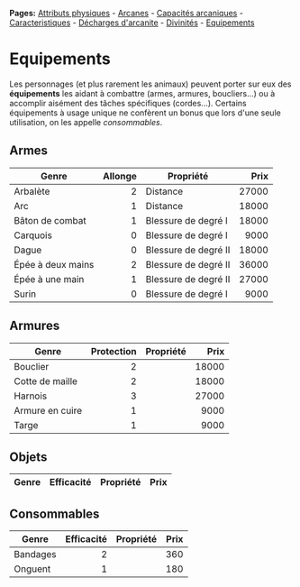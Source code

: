 **Pages:**
[Attributs physiques](../book/attributs.md) -
[Arcanes](../book/arcanes.md) -
[Capacités arcaniques](../book/capacités.md) -
[Caracteristiques](../book/caractéristiques.md) -
[Décharges d'arcanite](../book/décharges.md) -
[Divinités](../book/divinités.md) -
[Equipements](../book/équipements.md)
# Equipements

Les personnages (et plus rarement les animaux) peuvent porter sur eux des **équipements** les aidant à combattre (armes, armures, boucliers...) ou à accomplir aisément des tâches spécifiques (cordes...). Certains équipements à usage unique ne confèrent un bonus que lors d&#039;une seule utilisation, on les appelle _consommables_.

## Armes

|Genre|Allonge|Propriété|Prix|
|---|---:|---|---:|
Arbalète|2|Distance|27000
Arc|1|Distance|18000
Bâton de combat|1|Blessure de degré I|18000
Carquois|0|Blessure de degré I|9000
Dague|0|Blessure de degré II|18000
Épée à deux mains|2|Blessure de degré II|36000
Épée à une main|1|Blessure de degré II|27000
Surin|0|Blessure de degré I|9000

## Armures

|Genre|Protection|Propriété|Prix|
|---|---:|---|---:|
Bouclier|2| |18000
Cotte de maille|2| |18000
Harnois|3| |27000
Armure en cuire|1| |9000
Targe|1| |9000

## Objets

|Genre|Efficacité|Propriété|Prix|
|---|---:|---|---:|

## Consommables

|Genre|Efficacité|Propriété|Prix|
|---|---:|---|---:|
Bandages|2| |360
Onguent|1| |180

